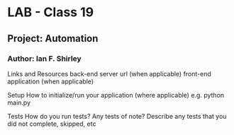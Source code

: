 # LAB - Class 19
## Project: Automation

### Author: Ian F. Shirley

Links and Resources
back-end server url (when applicable)
front-end application (when applicable)

Setup
How to initialize/run your application (where applicable)
e.g. python main.py

Tests
How do you run tests?
Any tests of note?
Describe any tests that you did not complete, skipped, etc